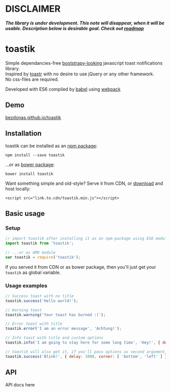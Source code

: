# DISCLAIMER
___The library is under development. This note will disappear, when it will be usable. Description below is desirable goal. Check out [roadmap](https://github.com/bezdonas/toastik/wiki/Roadmap)___


# toastik
Simple dependancies-free [bootstrapy-looking](http://getbootstrap.com/components/#alerts) javascript toast notifications library.  
Inspired by [toastr](https://github.com/CodeSeven/toastr) with no desire to use jQuery or any other framework.  
No css-files are required.

Developed with ES6 compiled by [babel](https://babeljs.io) using [webpack](https://webpack.github.io/)

## Demo
[bezdonas.github.io/toastik](bezdonas.github.io/toastik)

## Installation

toastik can be installed as an [npm package](https://www.npmjs.com/package/toastik):
```
npm install --save toastik
```
...or as [bower package](https://link.to.bower.package):
```
bower install toastik
```
Want something simple and old-style? Serve it from CDN, or [download](https://link.to.direct.download) and host locally:
```
<script src="link.to.cdn/toastik.min.js"></script>
```

## Basic usage

### Setup
```javascript
// import toastik after installing it as an npm-package using ES6 modules
import toastik from 'toastik';

// ...or as AMD module
var toastik = require('toastik');
```
If you served it from CDN or as bower package, then you'll just get your `toastik` as global variable.   

### Usage examples
```javascript
// Success toast with no title
toastik.success('Hello world!');

// Warning toast
toastik.warning('Your toast has burned :(');

// Error toast with title
toastik.error('I am an error message', 'Achtung!');

// Info toast with title and custom options
toastik.info('I am going to stay here for some long time', 'Hey!', { delay: 100500 });

// toastik will also get it, if you'll pass options as second argument, without title
toastik.success('Blink!', { delay: 1000, corner: [ 'bottom', 'left' ] });
```

## API
API docs here
